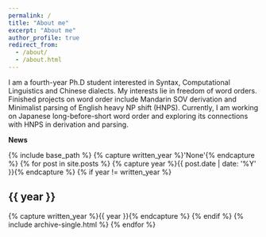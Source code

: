 ```yaml
---
permalink: /
title: "About me"
excerpt: "About me"
author_profile: true
redirect_from: 
  - /about/
  - /about.html
---
```


I am a fourth-year Ph.D student interested in Syntax, Computational Linguistics and Chinese dialects. My interests lie in freedom of word orders. Finished projects on word order include Mandarin SOV derivation and Minimalist parsing of English heavy NP shift (HNPS). Currently, I am working on Japanese long-before-short word order and exploring its connections with HNPS in derivation and parsing. 

**News**

{% include base_path %}
{% capture written_year %}'None'{% endcapture %}
{% for post in site.posts %}
  {% capture year %}{{ post.date | date: '%Y' }}{% endcapture %}
  {% if year != written_year %}
    <h2 id="{{ year | slugify }}" class="archive__subtitle">{{ year }}</h2>
    {% capture written_year %}{{ year }}{% endcapture %}
  {% endif %}
  {% include archive-single.html %}
{% endfor %}